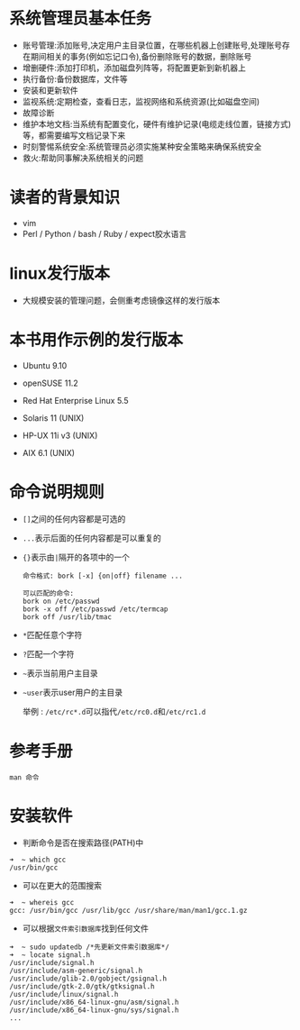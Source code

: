 # 系统管理员基本任务
- 账号管理:添加账号,决定用户主目录位置，在哪些机器上创建账号,处理账号存在期间相关的事务(例如忘记口令),备份删除账号的数据，删除账号
- 增删硬件:添加打印机，添加磁盘列阵等，将配置更新到新机器上
- 执行备份:备份数据库，文件等
- 安装和更新软件
- 监视系统:定期检查，查看日志，监视网络和系统资源(比如磁盘空间)
- 故障诊断
- 维护本地文档:当系统有配置变化，硬件有维护记录(电缆走线位置，链接方式)等，都需要编写文档记录下来
- 时刻警惕系统安全:系统管理员必须实施某种安全策略来确保系统安全
- 救火:帮助同事解决系统相关的问题

# 读者的背景知识
- vim
- Perl / Python / bash / Ruby / expect胶水语言

# linux发行版本
- 大规模安装的管理问题，会侧重考虑镜像这样的发行版本

# 本书用作示例的发行版本
- Ubuntu 9.10
- openSUSE 11.2
- Red Hat Enterprise Linux 5.5

- Solaris 11 (UNIX)
- HP-UX 11i v3 (UNIX)
- AIX 6.1 (UNIX)

# 命令说明规则
- `[]`之间的任何内容都是可选的
- `...`表示后面的任何内容都是可以重复的
- `{}`表示由`|`隔开的各项中的一个
    ```
    命令格式: bork [-x] {on|off} filename ...

    可以匹配的命令:
    bork on /etc/passwd
    bork -x off /etc/passwd /etc/termcap
    bork off /usr/lib/tmac
    ```
- `*`匹配任意个字符
- `?`匹配一个字符
- `~`表示当前用户主目录
- `~user`表示user用户的主目录

    举例 : `/etc/rc*.d`可以指代`/etc/rc0.d`和`/etc/rc1.d`

# 参考手册
```
man 命令
```

# 安装软件
- 判断命令是否在搜索路径(PATH)中
```
➜  ~ which gcc
/usr/bin/gcc
```
- 可以在更大的范围搜索
```
➜  ~ whereis gcc
gcc: /usr/bin/gcc /usr/lib/gcc /usr/share/man/man1/gcc.1.gz
```
- 可以根据`文件索引数据库`找到任何文件
```
➜  ~ sudo updatedb /*先更新文件索引数据库*/
➜  ~ locate signal.h
/usr/include/signal.h
/usr/include/asm-generic/signal.h
/usr/include/glib-2.0/gobject/gsignal.h
/usr/include/gtk-2.0/gtk/gtksignal.h
/usr/include/linux/signal.h
/usr/include/x86_64-linux-gnu/asm/signal.h
/usr/include/x86_64-linux-gnu/sys/signal.h
...
```

